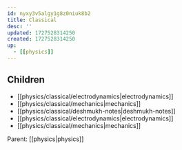 ```yaml
---
id: nyxy3v5algy1g8z0niuk8b2
title: Classical
desc: ''
updated: 1727528314250
created: 1727528314250
up:
  - [[physics]]
---
```


<!-- CHILDREN: auto-generated, do not edit -->

## Children
- [[physics/classical/electrodynamics|electrodynamics]]
- [[physics/classical/mechanics|mechanics]]
- [[physics/classical/deshmukh-notes|deshmukh-notes]]
- [[physics/classical/electrodynamics|electrodynamics]]
- [[physics/classical/mechanics|mechanics]]

<!-- /CHILDREN -->

<!-- PARENT: auto -->
Parent: [[physics|physics]]
<!-- /PARENT -->
